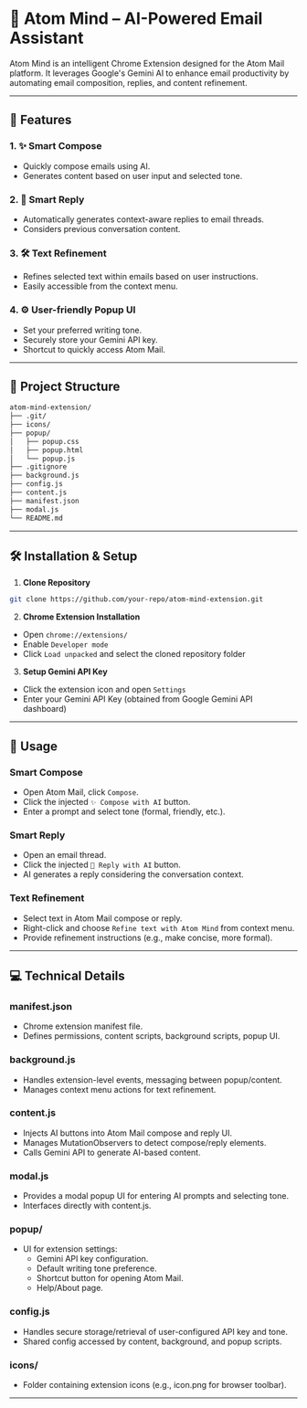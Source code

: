 # 📧 Atom Mind – AI-Powered Email Assistant

Atom Mind is an intelligent Chrome Extension designed for the Atom Mail platform. It leverages Google's Gemini AI to enhance email productivity by automating email composition, replies, and content refinement.

---

## 🚀 Features

### 1. ✨ Smart Compose
- Quickly compose emails using AI.
- Generates content based on user input and selected tone.

### 2. 💬 Smart Reply
- Automatically generates context-aware replies to email threads.
- Considers previous conversation content.

### 3. 🛠️ Text Refinement
- Refines selected text within emails based on user instructions.
- Easily accessible from the context menu.

### 4. ⚙️ User-friendly Popup UI
- Set your preferred writing tone.
- Securely store your Gemini API key.
- Shortcut to quickly access Atom Mail.

---

## 📂 Project Structure

```bash
atom-mind-extension/
├── .git/
├── icons/
├── popup/
│   ├── popup.css
│   ├── popup.html
│   └── popup.js
├── .gitignore
├── background.js
├── config.js
├── content.js
├── manifest.json
├── modal.js
└── README.md
```

---

## 🛠️ Installation & Setup

1. **Clone Repository**

```bash
git clone https://github.com/your-repo/atom-mind-extension.git
```

2. **Chrome Extension Installation**

- Open `chrome://extensions/`
- Enable `Developer mode`
- Click `Load unpacked` and select the cloned repository folder

3. **Setup Gemini API Key**

- Click the extension icon and open `Settings`
- Enter your Gemini API Key (obtained from Google Gemini API dashboard)

---

## 🎯 Usage

### Smart Compose
- Open Atom Mail, click `Compose`.
- Click the injected `✨ Compose with AI` button.
- Enter a prompt and select tone (formal, friendly, etc.).

### Smart Reply
- Open an email thread.
- Click the injected `💬 Reply with AI` button.
- AI generates a reply considering the conversation context.

### Text Refinement
- Select text in Atom Mail compose or reply.
- Right-click and choose `Refine text with Atom Mind` from context menu.
- Provide refinement instructions (e.g., make concise, more formal).

---

## 💻 Technical Details

### manifest.json
- Chrome extension manifest file.
- Defines permissions, content scripts, background scripts, popup UI.

### background.js
- Handles extension-level events, messaging between popup/content.
- Manages context menu actions for text refinement.

### content.js
- Injects AI buttons into Atom Mail compose and reply UI.
- Manages MutationObservers to detect compose/reply elements.
- Calls Gemini API to generate AI-based content.

### modal.js
- Provides a modal popup UI for entering AI prompts and selecting tone.
- Interfaces directly with content.js.

### popup/
- UI for extension settings:
  - Gemini API key configuration.
  - Default writing tone preference.
  - Shortcut button for opening Atom Mail.
  - Help/About page.

### config.js
- Handles secure storage/retrieval of user-configured API key and tone.
- Shared config accessed by content, background, and popup scripts.

### icons/
- Folder containing extension icons (e.g., icon.png for browser toolbar).

---



